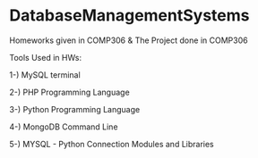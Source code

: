 # DatabaseManagementSystems
Homeworks given in COMP306 &amp; The Project done in COMP306


Tools Used in HWs:

1-) MySQL terminal

2-) PHP Programming Language

3-) Python Programming Language

4-) MongoDB Command Line

5-) MYSQL - Python Connection Modules and Libraries

